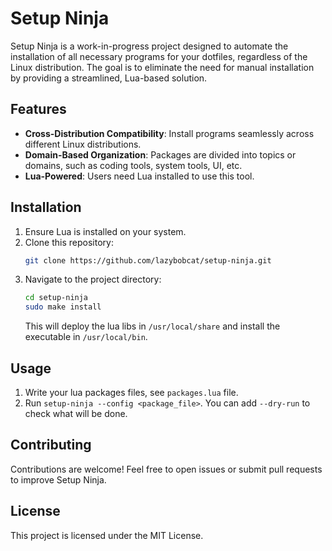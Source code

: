 # Setup Ninja

Setup Ninja is a work-in-progress project designed to automate the installation of all necessary programs for your dotfiles, regardless of the Linux distribution. The goal is to eliminate the need for manual installation by providing a streamlined, Lua-based solution.

## Features

- **Cross-Distribution Compatibility**: Install programs seamlessly across different Linux distributions.
- **Domain-Based Organization**: Packages are divided into topics or domains, such as coding tools, system tools, UI, etc.
- **Lua-Powered**: Users need Lua installed to use this tool.

## Installation

1. Ensure Lua is installed on your system.
2. Clone this repository:
   ```bash
   git clone https://github.com/lazybobcat/setup-ninja.git
   ```
3. Navigate to the project directory:
   ```bash
   cd setup-ninja
   sudo make install
   ```
   This will deploy the lua libs in `/usr/local/share` and install the executable in `/usr/local/bin`.

## Usage

1. Write your lua packages files, see `packages.lua` file.
2. Run `setup-ninja --config <package_file>`. You can add `--dry-run` to check what will be done.

## Contributing

Contributions are welcome! Feel free to open issues or submit pull requests to improve Setup Ninja.

## License

This project is licensed under the MIT License.
